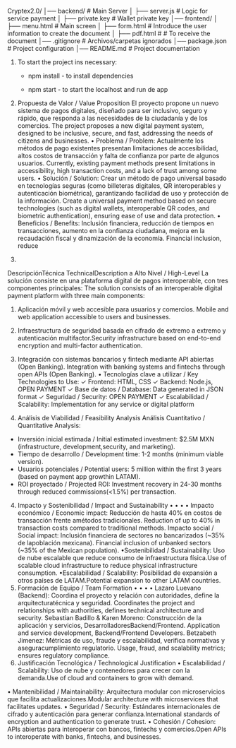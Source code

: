 Cryptex2.0/
│── backend/ # Main Server
│ ├── server.js # Logic for service payment
│ ├── private.key # Wallet private key
│── frontend/ 
│ ├── menu.html # Main screen
│ ├── form.html # Introduce the user information to create the document
│ ├── pdf.html # # To receive the document
│── .gitignore # Archivos/carpetas ignorados
│── package.json # Project configuration
│── README.md # Project documentation

1. To start the project ins necessary:

     - npm install - to install dependencies
  
    - npm start - to start the localhost and run de app

1. Propuesta de Valor / Value Proposition
El proyecto propone un nuevo sistema de pagos digitales, diseñado para ser inclusivo, seguro y rápido,
que responda a las necesidades de la ciudadanía y de los comercios.
The project proposes a new digital payment system, designed to be inclusive, secure, and fast,
addressing the needs of citizens and businesses.
•
Problema / Problem: Actualmente los métodos de pago existentes presentan limitaciones de
accesibilidad, altos costos de transacción y falta de confianza por parte de algunos usuarios.
Currently, existing payment methods present limitations in accessibility, high transaction costs,
and a lack of trust among some users.
• Solución / Solution: Crear un método de pago universal basado en tecnologías seguras (como
billeteras digitales, QR interoperables y autenticación biométrica), garantizando facilidad de uso
y protección de la información.
Create a universal payment method based on secure technologies (such as digital wallets, interoperable
QR codes, and biometric authentication), ensuring ease of use and data protection.
•
Beneficios / Benefits: Inclusión financiera, reducción de tiempos en transacciones, aumento
en la confianza ciudadana, mejora en la recaudación fiscal y dinamización de la economía.
Financial inclusion, reduce

2.
DescripciónTécnica
TechnicalDescription
a
Alto
Nivel
/
High-Level
La solución consiste en una plataforma digital de pagos interoperable, con tres componentes principales:
The solution consists of an interoperable digital payment platform with three main components:
1. Aplicación móvil y web accesible para usuarios y comercios.
Mobile and web application accessible to users and businesses.
2. Infraestructura de seguridad basada en cifrado de extremo a extremo y autenticación
multifactor.Security infrastructure based on end-to-end encryption and multi-factor authentication.
3. Integración con sistemas bancarios y fintech mediante API abiertas (Open Banking). Integration with
banking systems and fintechs through open APIs (Open Banking).
• Tecnologías clave a utilizar / Key Technologies to Use:
✓ Frontend: HTML, CSS
✓ Backend: Node.js, OPEN PAYMENT
✓ Base de datos / Database: Data generated in JSON format
✓ Seguridad / Security: OPEN PAYMENT
✓ Escalabilidad / Scalability: Implementation for any service or digital platform

3. Análisis de Viabilidad / Feasibility Analysis
Análisis Cuantitativo / Quantitative Analysis:
- Inversión inicial estimada / Initial estimated investment: $2.5M MXN (infrastructure,
development,security, and marketing).
- Tiempo de desarrollo / Development time: 1-2 months (minimum viable version).
- Usuarios potenciales / Potential users: 5 million within the first 3 years (based on payment app growthin
LATAM).
- ROI proyectado / Projected ROI: Investment recovery in 24-30 months through reduced
commissions(<1.5%) per transaction.
4. Impacto y Sostenibilidad / Impact and Sustainability
•
•
•
•
Impacto económico / Economic impact: Reducción de hasta 40% en costos de transacción
frente amétodos tradicionales.
Reduction of up to 40% in transaction costs compared to traditional methods.
Impacto social / Social impact: Inclusión financiera de sectores no bancarizados (~35% de
lapoblación mexicana).
Financial inclusion of unbanked sectors (~35% of the Mexican population).
•Sostenibilidad / Sustainability: Uso de nube escalable que reduce consumo de infraestructura
física.Use of scalable cloud infrastructure to reduce physical infrastructure consumption.
•Escalabilidad / Scalability: Posibilidad de expansión a otros países de LATAM.Potential
expansion to other LATAM countries.
5. Formación de Equipo / Team Formation
•
•
•
•
Lazaro Luevano (Backend): Coordina el proyecto y relación con autoridades, define la
arquitecturatécnica y seguridad. Coordinates the project and relationships with authorities,
defines technical architecture and security.
Sebastian Badillo & Karen Moreno: Construcción de la aplicación y servicios,
DesarrolladoresBackend/Frontend.
Application and service development, Backend/Frontend Developers.
Betzabeth Jimenez: Métricas de uso, fraude y escalabilidad, verifica normativas y
aseguracumplimiento regulatorio.
Usage, fraud, and scalability metrics; ensures regulatory compliance.
6. Justificación Tecnológica / Technological Justification
•
Escalabilidad / Scalability: Uso de nube y contenedores para crecer con la demanda.Use
of cloud and containers to grow with demand.

•
Mantenibilidad / Maintainability: Arquitectura modular con microservicios que facilita
actualizaciones.Modular architecture with microservices that facilitates updates.
•
Seguridad / Security: Estándares internacionales de cifrado y autenticación para generar
confianza.International standards of encryption and authentication to generate trust.
•
Cohesión / Cohesion: APIs abiertas para interoperar con bancos, fintechs y
comercios.Open APIs to interoperate with banks, fintechs, and businesses.
